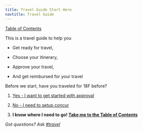 ```yaml
---
title: Travel Guide Start Here
navtitle: Travel Guide
---
```


[Table of Contents](/travel-guide-table-of-contents)

This is a travel guide to help you

* Get ready for travel,

* Choose your itinerary,

* Approve your travel,

* And get reimbursed for your travel

Before we start, have you traveled for 18F before?

1. [Yes - I want to get started with approval](/travel-guide-1-authorization)

2. [No - I need to setup concur](/first-time-travel-concur-check)

3. **I know where I need to go! [Take me to the Table of Contents](/travel-guide-table-of-contents)**

*Got questions? Ask [#travel](https://18f.slack.com/messages/travel)*
